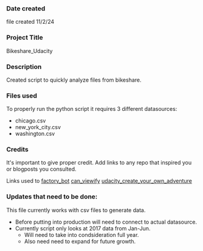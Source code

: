 ### Date created
file created 11/2/24

### Project Title
Bikeshare_Udacity

### Description
Created script to quickly analyze files from bikeshare.

### Files used
To properly run the python script it requires 3 different datasources:
- chicago.csv
- new_york_city.csv
- washington.csv

### Credits
It's important to give proper credit. Add links to any repo that inspired you or blogposts you consulted.

Links used to 
[factory_bot](https://github.com/thoughtbot/factory_bot)
[can_viewify](https://github.com/zkat/can.viewify)
[udacity_create_your_own_adventure](https://github.com/udacity/create-your-own-adventure)

### Updates that need to be done:
This file currently works with csv files to generate data.
- Before putting into production will need to connect to actual datasource.
- Currently script only looks at 2017 data from Jan-Jun.
    - Will need to take into condsideration full year.
    - Also need need to expand for future growth.

